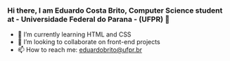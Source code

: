 ### Hi there, I am Eduardo Costa Brito, Computer Science student at - Universidade Federal do Parana - (UFPR) 👋

- 🌱 I’m currently learning HTML and CSS
- 👯 I’m looking to collaborate on front-end projects
- 📫 How to reach me: eduardobrito@ufpr.br
